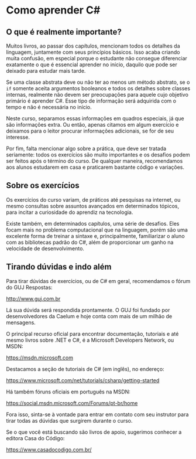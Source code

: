 # Como aprender C#





## O que é realmente importante?

Muitos livros, ao passar dos capítulos, mencionam todos os detalhes da linguagem,
juntamente com seus princípios básicos. Isso acaba criando muita confusão, em especial
porque o estudante não consegue diferenciar exatamente o que é essencial aprender no
início, daquilo que pode ser deixado para estudar mais tarde.

Se uma classe abstrata deve ou não ter ao menos um método abstrato, se o `if` somente
aceita argumentos booleanos e todos os detalhes sobre classes internas, realmente não
devem ser preocupações para aquele cujo objetivo primário é aprender C#. Esse tipo
de informação será adquirida com o tempo e não é necessária no início.

Neste curso, separamos essas informações em quadros especiais, já que são informações
extra. Ou então, apenas citamos em algum exercício e deixamos para o leitor procurar
informações adicionais, se for de seu interesse.

Por fim, falta mencionar algo sobre a prática, que deve ser tratada seriamente: todos os
exercícios são muito importantes e os desafios podem ser feitos após o término do curso.
De qualquer maneira, recomendamos aos alunos estudarem em casa e praticarem bastante
código e variações.

## Sobre os exercícios

Os exercícios do curso variam, de práticos até pesquisas na internet, ou mesmo consultas
sobre assuntos avançados em determinados tópicos, para incitar a curiosidade do aprendiz
na tecnologia.

Existe também, em determinados capítulos, uma série de desafios. Eles focam mais no
problema computacional que na linguagem, porém são uma excelente forma de treinar a
sintaxe e, principalmente, familiarizar o aluno com as bibliotecas padrão do C#,
além de proporcionar um ganho na velocidade de desenvolvimento.

## Tirando dúvidas e indo além

Para tirar dúvidas de exercícios, ou de C# em geral, recomendamos o fórum do GUJ Respostas:

http://www.guj.com.br

Lá sua dúvida será respondida prontamente. O GUJ foi fundado por desenvolvedores da Caelum e hoje conta com mais de um milhão de mensagens.

O principal recurso oficial para encontrar documentação, tutoriais e até mesmo livros
sobre .NET e C#, é a Microsoft Developers Network, ou MSDN:

https://msdn.microsoft.com

Destacamos a seção de tutoriais de C# (em inglês), no endereço:

https://www.microsoft.com/net/tutorials/csharp/getting-started

Há também fóruns oficiais em português na MSDN:

https://social.msdn.microsoft.com/Forums/pt-br/home

Fora isso, sinta-se à vontade para entrar em contato com seu instrutor para tirar todas as
dúvidas que surgirem durante o curso.

Se o que você está buscando são livros de apoio, sugerimos conhecer a editora Casa do
Código:

https://www.casadocodigo.com.br/
